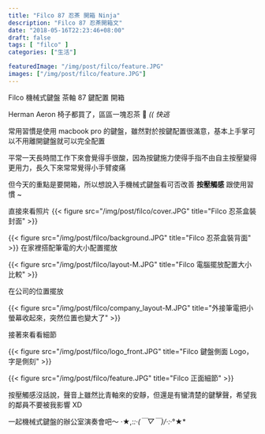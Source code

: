 ```yaml
---
title: "Filco 87 忍茶 開箱 Ninja"
description: "Filco 87 忍茶開箱文"
date: "2018-05-16T22:23:46+08:00"
draft: false
tags: [ "filco" ]
categories: ["生活"]

featuredImage: "/img/post/filco/feature.JPG"
images: ["/img/post/filco/feature.JPG"]
---
```

Filco 機械式鍵盤 茶軸 87 鍵配置 開箱

Herman Aeron 椅子都買了，區區一塊忍茶 🚬  _(( 快逃_

常用習慣是使用 macbook pro 的鍵盤，雖然對於按鍵配置很滿意，基本上手掌可以不用離開鍵盤就可以完全配置

平常一天長時間工作下來會覺得手很酸，因為按鍵施力使得手指不由自主按壓變得更用力，長久下來常常覺得小手臂痠痛


但今天的重點是要開箱，所以想說入手機械式鍵盤看可否改善 __按壓觸感__ 跟使用習慣 ~

直接來看照片
{{< figure src="/img/post/filco/cover.JPG" title="Filco 忍茶盒裝封面" >}}


{{< figure src="/img/post/filco/background.JPG" title="Filco 忍茶盒裝背面" >}}
在家裡搭配筆電的大小配置擺放


{{< figure src="/img/post/filco/layout-M.JPG" title="Filco 電腦擺放配置大小比較" >}}

在公司的位置擺放

{{< figure src="/img/post/filco/company_layout-M.JPG" title="外接筆電把小螢幕收起來，突然位置也變大了" >}}

接著來看看細節

{{< figure src="/img/post/filco/logo_front.JPG" title="Filco 鍵盤側面 Logo，字是側刻" >}}

{{< figure src="/img/post/filco/feature.JPG" title="Filco 正面細節" >}}



按壓觸感沒話說，聲音上雖然比青軸來的安靜，但還是有蠻清楚的鍵擊聲，希望我的鄰員不要被我影響 XD

一起機械式鍵盤的辦公室演奏會吧～ ‧★,:*:‧\(￣▽￣)/‧:*‧°★*

